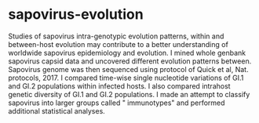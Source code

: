 # sapovirus-evolution
Studies of sapovirus intra-genotypic evolution patterns, within and between-host evolution may contribute to a better understanding of worldwide sapovirus epidemiology and evolution. 
I mined whole genbank sapovirus capsid data and uncovered different evolution patterns between. Sapovirus genome was then sequenced using protocol of Quick et al, Nat. protocols, 2017. 
I compared time-wise single nucleotide variations of GI.1 and GI.2 populations within infected hosts.
I also compared intrahost genetic diversity of GI.1 and GI.2 populations. 
I made an attempt to classify sapovirus into larger groups called " immunotypes" and performed additional statistical analyses. 
